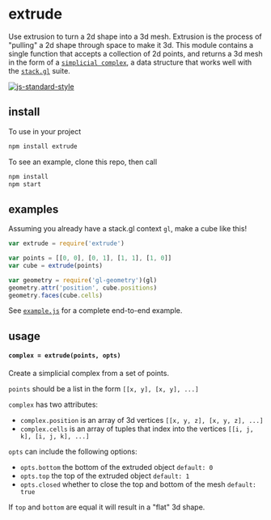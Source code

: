 # extrude

Use extrusion to turn a 2d shape into a 3d mesh. Extrusion is the process of "pulling" a 2d shape through space to make it 3d. This module contains a single function that accepts a collection of 2d points, and returns a 3d mesh in the form of a [`simplicial complex`](https://github.com/mikolalysenko/simplicial-complex), a data structure that works well with the [`stack.gl`](http://stack.gl/) suite.

[![js-standard-style](https://cdn.rawgit.com/feross/standard/master/badge.svg)](https://github.com/feross/standard)


## install

To use in your project

```javascript
npm install extrude
```

To see an example, clone this repo, then call

```javascript
npm install
npm start
```

## examples

Assuming you already have a stack.gl context `gl`, make a cube like this!

```javascript
var extrude = require('extrude')

var points = [[0, 0], [0, 1], [1, 1], [1, 0]]
var cube = extrude(points)

var geometry = require('gl-geometry')(gl)
geometry.attr('position', cube.positions)
geometry.faces(cube.cells)
```

See [`example.js`](example.js) for a complete end-to-end example.

## usage

#### `complex = extrude(points, opts)`

Create a simplicial complex from a set of points.

`points` should be a list in the form `[[x, y], [x, y], ...]`

`complex` has two attributes:
- `complex.position` is an array of 3d vertices `[[x, y, z], [x, y, z], ...]`
- `complex.cells` is an array of tuples that index into the vertices `[[i, j, k], [i, j, k], ...]`

`opts` can include the following options:
- `opts.bottom` the bottom of the extruded object `default: 0`
- `opts.top` the top of the extruded object `default: 1`
- `opts.closed` whether to close the top and bottom of the mesh `default: true`

If `top` and `bottom` are equal it will result in a "flat" 3d shape.
